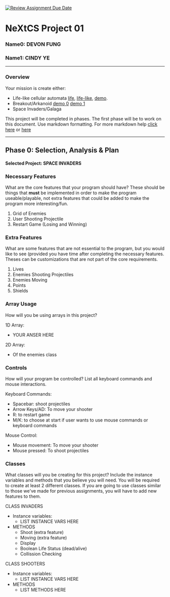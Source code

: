 [![Review Assignment Due Date](https://classroom.github.com/assets/deadline-readme-button-22041afd0340ce965d47ae6ef1cefeee28c7c493a6346c4f15d667ab976d596c.svg)](https://classroom.github.com/a/2bl0h1Mb)
# NeXtCS Project 01
### Name0: DEVON FUNG
### Name1: CINDY YE
---

### Overview
Your mission is create either:
- Life-like cellular automata [life](https://en.wikipedia.org/wiki/Conway%27s_Game_of_Life), [life-like](https://en.wikipedia.org/wiki/Life-like_cellular_automaton), [demo](https://www.netlogoweb.org/launch#https://www.netlogoweb.org/assets/modelslib/Sample%20Models/Computer%20Science/Cellular%20Automata/Life.nlogo).
- Breakout/Arkanoid [demo 0](https://elgoog.im/breakout/)  [demo 1](https://www.crazygames.com/game/atari-breakout)
- Space Invaders/Galaga

This project will be completed in phases. The first phase will be to work on this document. Use markdown formatting. For more markdown help [click here](https://github.com/adam-p/markdown-here/wiki/Markdown-Cheatsheet) or [here](https://docs.github.com/en/get-started/writing-on-github/getting-started-with-writing-and-formatting-on-github/basic-writing-and-formatting-syntax)


---

## Phase 0: Selection, Analysis & Plan

#### Selected Project: SPACE INVADERS

### Necessary Features
What are the core features that your program should have? These should be things that __must__ be implemented in order to make the program useable/playable, not extra features that could be added to make the program more interesting/fun.

1. Grid of Enemies
2. User Shooting Projectile
3. Restart Game (Losing and Winning)

### Extra Features
What are some features that are not essential to the program, but you would like to see (provided you have time after completing the necessary features. Theses can be customizations that are not part of the core requirements.

1. Lives
2. Enemies Shooting Projectiles
3. Enemies Moving
4. Points
5. Shields

### Array Usage
How will you be using arrays in this project?

1D Array:
- YOUR ANSER HERE

2D Array:
- Of the enemies class


### Controls
How will your program be controlled? List all keyboard commands and mouse interactions.

Keyboard Commands:
- Spacebar: shoot projectiles
- Arrow Keys/AD: To move your shooter
- R: to restart game
- M/K: to choose at start if user wants to use mouse commands or keyboard commands

Mouse Control:
- Mouse movement: To move your shooter
- Mouse pressed: To shoot projectiles


### Classes
What classes will you be creating for this project? Include the instance variables and methods that you believe you will need. You will be required to create at least 2 different classes. If you are going to use classes similar to those we've made for previous assignments, you will have to add new features to them.

CLASS INVADERS
- Instance variables:
  - LIST INSTANCE VARS HERE
- METHODS
  - Shoot (extra feature)
  - Moving (extra feature)
  - Display
  - Boolean Life Status (dead/alive)
  - Collission Checking

CLASS SHOOTERS
- Instance variables:
  - LIST INSTANCE VARS HERE
- METHODS
  - LIST METHODS HERE
